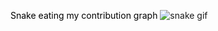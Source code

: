 <p1 style="color:black;">Snake eating my contribution graph</p1>
![snake gif](https://github.com/yldz9/yldz9/blob/output/github-contribution-grid-snake.gif)
